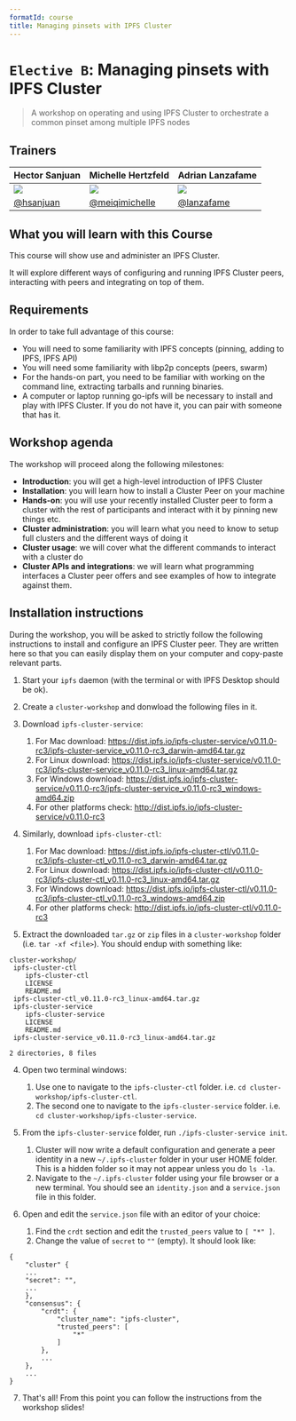 ```yaml
---
formatId: course
title: Managing pinsets with IPFS Cluster
---
```


# `Elective B`: Managing pinsets with IPFS Cluster

> A workshop on operating and using IPFS Cluster to orchestrate a common pinset among multiple IPFS nodes

## Trainers

| **Hector Sanjuan**                                    | **Michelle Hertzfeld**                                | **Adrian Lanzafame**                                  |
| ----------------------------------------------------- | ----------------------------------------------------- | ----------------------------------------------------- |
| ![](https://avatars1.githubusercontent.com/u/1027022) | ![](https://avatars1.githubusercontent.com/u/4827522) | ![](https://avatars3.githubusercontent.com/u/5924712) |
| [@hsanjuan](https://github.com/hsanjuan)              | [@meiqimichelle](https://github.com/meiqimichelle)    | [@lanzafame](https://github.com/lanzafame)            |

## What you will learn with this Course

This course will show use and administer an IPFS Cluster.

It will explore different ways of configuring and running IPFS Cluster peers, interacting with peers and integrating on top of them.

## Requirements

In order to take full advantage of this course:

- You will need to some familiarity with IPFS concepts (pinning, adding to IPFS, IPFS API)
- You will need some familiarity with libp2p concepts (peers, swarm)
- For the hands-on part, you need to be familiar with working on the command line, extracting tarballs and running binaries.
- A computer or laptop running go-ipfs will be necessary to install and play with IPFS Cluster. If you do not have it, you can pair with someone that has it.

## Workshop agenda

The workshop will proceed along the following milestones:

- **Introduction**: you will get a high-level introduction of IPFS Cluster
- **Installation**: you will learn how to install a Cluster Peer on your machine
- **Hands-on**: you will use your recently installed Cluster peer to form a cluster with the rest of participants and interact with it by pinning new things etc.
- **Cluster administration**: you will learn what you need to know to setup full clusters and the different ways of doing it
- **Cluster usage**: we will cover what the different commands to interact with a cluster do
- **Cluster APIs and integrations**: we will learn what programming interfaces a Cluster peer offers and see examples of how to integrate against them.

## Installation instructions

During the workshop, you will be asked to strictly follow the following
instructions to install and configure an IPFS Cluster peer. They are written
here so that you can easily display them on your computer and copy-paste
relevant parts.

1. Start your `ipfs` daemon (with the terminal or with IPFS Desktop should be ok).
2. Create a `cluster-workshop` and donwload the following files in it.
3. Download `ipfs-cluster-service`:

   1. For Mac download: https://dist.ipfs.io/ipfs-cluster-service/v0.11.0-rc3/ipfs-cluster-service_v0.11.0-rc3_darwin-amd64.tar.gz
   2. For Linux download: https://dist.ipfs.io/ipfs-cluster-service/v0.11.0-rc3/ipfs-cluster-service_v0.11.0-rc3_linux-amd64.tar.gz
   3. For Windows download: https://dist.ipfs.io/ipfs-cluster-service/v0.11.0-rc3/ipfs-cluster-service_v0.11.0-rc3_windows-amd64.zip
   4. For other platforms check: http://dist.ipfs.io/ipfs-cluster-service/v0.11.0-rc3

4. Similarly, download `ipfs-cluster-ctl`:

   1. For Mac download: https://dist.ipfs.io/ipfs-cluster-ctl/v0.11.0-rc3/ipfs-cluster-ctl_v0.11.0-rc3_darwin-amd64.tar.gz
   2. For Linux download: https://dist.ipfs.io/ipfs-cluster-ctl/v0.11.0-rc3/ipfs-cluster-ctl_v0.11.0-rc3_linux-amd64.tar.gz
   3. For Windows download: https://dist.ipfs.io/ipfs-cluster-ctl/v0.11.0-rc3/ipfs-cluster-ctl_v0.11.0-rc3_windows-amd64.zip
   4. For other platforms check: http://dist.ipfs.io/ipfs-cluster-ctl/v0.11.0-rc3

5. Extract the downloaded `tar.gz` or `zip` files in a `cluster-workshop` folder (i.e. `tar -xf <file>`). You should endup with something like:

```
cluster-workshop/
 ipfs-cluster-ctl
    ipfs-cluster-ctl
    LICENSE
    README.md
 ipfs-cluster-ctl_v0.11.0-rc3_linux-amd64.tar.gz
 ipfs-cluster-service
    ipfs-cluster-service
    LICENSE
    README.md
 ipfs-cluster-service_v0.11.0-rc3_linux-amd64.tar.gz

2 directories, 8 files
```

4. Open two terminal windows:

   1. Use one to navigate to the `ipfs-cluster-ctl` folder. i.e. `cd cluster-workshop/ipfs-cluster-ctl`.
   2. The second one to navigate to the `ipfs-cluster-service` folder. i.e. `cd cluster-workshop/ipfs-cluster-service`.

5. From the `ipfs-cluster-service` folder, run `./ipfs-cluster-service init`.

   1. Cluster will now write a default configuration and generate a peer
      identity in a new `~/.ipfs-cluster` folder in your user HOME
      folder. This is a hidden folder so it may not appear unless you do `ls -la`.
   2. Navigate to the `~/.ipfs-cluster` folder using your file browser or a
      new terminal. You should see an `identity.json` and a `service.json` file in
      this folder.

6. Open and edit the `service.json` file with an editor of your choice:
   1. Find the `crdt` section and edit the `trusted_peers` value to `[ "*" ]`.
   2. Change the value of `secret` to `""` (empty). It should look like:

```
{
    "cluster" {
    ...
    "secret": "",
    ...
    },
    "consensus": {
        "crdt": {
            "cluster_name": "ipfs-cluster",
            "trusted_peers": [
                "*"
            ]
        },
        ...
    },
    ...
}
```

7. That's all! From this point you can follow the instructions from the workshop slides!
